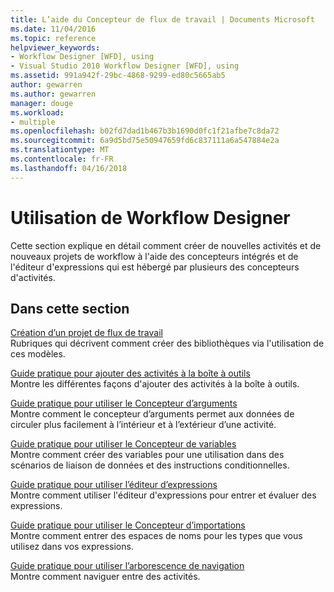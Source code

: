 ```yaml
---
title: L’aide du Concepteur de flux de travail | Documents Microsoft
ms.date: 11/04/2016
ms.topic: reference
helpviewer_keywords:
- Workflow Designer [WFD], using
- Visual Studio 2010 Workflow Designer [WFD], using
ms.assetid: 991a942f-29bc-4868-9299-ed80c5665ab5
author: gewarren
ms.author: gewarren
manager: douge
ms.workload:
- multiple
ms.openlocfilehash: b02fd7dad1b467b3b1690d0fc1f21afbe7c8da72
ms.sourcegitcommit: 6a9d5bd75e50947659fd6c837111a6a547884e2a
ms.translationtype: MT
ms.contentlocale: fr-FR
ms.lasthandoff: 04/16/2018
---
```

# <a name="using-the-workflow-designer"></a>Utilisation de Workflow Designer
Cette section explique en détail comment créer de nouvelles activités et de nouveaux projets de workflow à l'aide des concepteurs intégrés et de l'éditeur d'expressions qui est hébergé par plusieurs des concepteurs d'activités.  
  
## <a name="in-this-section"></a>Dans cette section  
 [Création d’un projet de flux de travail](../workflow-designer/creating-a-workflow-project.md)  
 Rubriques qui décrivent comment créer des bibliothèques via l'utilisation de ces modèles.  
  
 [Guide pratique pour ajouter des activités à la boîte à outils](../workflow-designer/how-to-add-activities-to-the-toolbox.md)  
 Montre les différentes façons d'ajouter des activités à la boîte à outils.  
  
 [Guide pratique pour utiliser le Concepteur d’arguments](../workflow-designer/how-to-use-the-argument-designer.md)  
 Montre comment le concepteur d’arguments permet aux données de circuler plus facilement à l’intérieur et à l’extérieur d’une activité.  
  
 [Guide pratique pour utiliser le Concepteur de variables](../workflow-designer/how-to-use-the-variable-designer.md)  
 Montre comment créer des variables pour une utilisation dans des scénarios de liaison de données et des instructions conditionnelles.  
  
 [Guide pratique pour utiliser l’éditeur d’expressions](../workflow-designer/how-to-use-the-expression-editor.md)  
 Montre comment utiliser l'éditeur d'expressions pour entrer et évaluer des expressions.  
  
 [Guide pratique pour utiliser le Concepteur d’importations](../workflow-designer/how-to-use-the-imports-designer.md)  
 Montre comment entrer des espaces de noms pour les types que vous utilisez dans vos expressions.  
  
 [Guide pratique pour utiliser l’arborescence de navigation](../workflow-designer/how-to-use-breadcrumb-navigation.md)  
 Montre comment naviguer entre des activités.